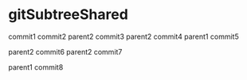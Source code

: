 # gitSubtreeShared

commit1
commit2
parent2 commit3
parent2 commit4
parent1 commit5

parent2 commit6
parent2 commit7

parent1 commit8